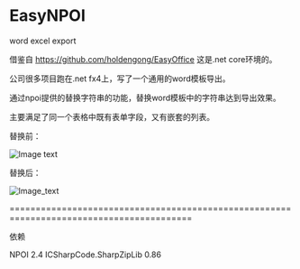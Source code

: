 # EasyNPOI
word excel export

借鉴自 https://github.com/holdengong/EasyOffice 这是.net core环境的。

公司很多项目跑在.net fx4上，写了一个通用的word模板导出。

通过npoi提供的替换字符串的功能，替换word模板中的字符串达到导出效果。

主要满足了同一个表格中既有表单字段，又有嵌套的列表。

替换前：

![Image text](https://github.com/lc1055/EasyNPOI/blob/master/docs/before.png)

替换后：

![Image_text](https://github.com/lc1055/EasyNPOI/blob/master/docs/after.png)


=========================================================================================

依赖 

NPOI 2.4
ICSharpCode.SharpZipLib 0.86
